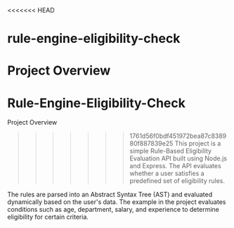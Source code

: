 <<<<<<< HEAD
# rule-engine-eligibility-check
**Project Overview**
=======
# Rule-Engine-Eligibility-Check
Project Overview
>>>>>>> 1761d56f0bdf451972bea87c838980f887839e25
This project is a simple Rule-Based Eligibility Evaluation API built using Node.js and Express. The API evaluates whether a user satisfies a predefined set of eligibility rules.

The rules are parsed into an Abstract Syntax Tree (AST) and evaluated dynamically based on the user's data. The example in the project evaluates conditions such as age, department, salary, and experience to determine eligibility for certain criteria.

